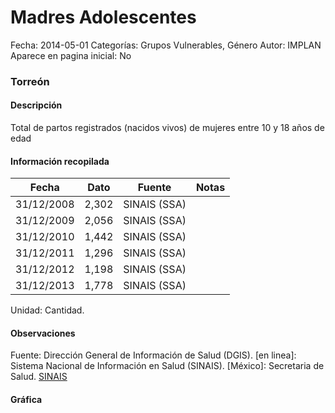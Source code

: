 Madres Adolescentes
=====

Fecha: 2014-05-01
Categorías: Grupos Vulnerables, Género
Autor: IMPLAN
Aparece en pagina inicial: No

### Torreón

#### Descripción

Total de partos registrados (nacidos vivos) de mujeres entre 10 y 18 años de edad

<!-- break -->

#### Información recopilada

<table class="table table-hover table-bordered matriz">
  <thead>
    <tr><th>Fecha</th><th>Dato</th><th>Fuente</th><th>Notas</th></tr>
  </thead>
  <tbody>
    <tr><td class="centrado">31/12/2008</td><td class="derecha">2,302</td><td>SINAIS (SSA)</td><td></td></tr>
    <tr><td class="centrado">31/12/2009</td><td class="derecha">2,056</td><td>SINAIS (SSA)</td><td></td></tr>
    <tr><td class="centrado">31/12/2010</td><td class="derecha">1,442</td><td>SINAIS (SSA)</td><td></td></tr>
    <tr><td class="centrado">31/12/2011</td><td class="derecha">1,296</td><td>SINAIS (SSA)</td><td></td></tr>
    <tr><td class="centrado">31/12/2012</td><td class="derecha">1,198</td><td>SINAIS (SSA)</td><td></td></tr>
    <tr><td class="centrado">31/12/2013</td><td class="derecha">1,778</td><td>SINAIS (SSA)</td><td></td></tr>
  </tbody>
</table>

Unidad: Cantidad.

#### Observaciones

Fuente: Dirección General de Información de Salud (DGIS). [en linea]: Sistema Nacional de Información en Salud (SINAIS). [México]: Secretaria de Salud. [SINAIS](http://www.sinais.salud.gob.mx)

#### Gráfica

<div id="Morristbssrsnv" class="grafica"></div>
<script>
  // Gráfica
  if (typeof varMorristbssrsnv === 'undefined') {
    varMorristbssrsnv = Morris.Line({
      element: 'Morristbssrsnv',
      data: [{ fecha: '2008-12-31', dato: 2302 },{ fecha: '2009-12-31', dato: 2056 },{ fecha: '2010-12-31', dato: 1442 },{ fecha: '2011-12-31', dato: 1296 },{ fecha: '2012-12-31', dato: 1198 },{ fecha: '2013-12-31', dato: 1778 }],
      xkey: 'fecha',
      ykeys: ['dato'],
      labels: ['Dato'],
      lineColors: ['#FF5B02'],
      xLabelFormat: function(d) { return d.getDate()+'/'+(d.getMonth()+1)+'/'+d.getFullYear(); },
      dateFormat: function(ts) { var d = new Date(ts); return d.getDate() + '/' + (d.getMonth() + 1) + '/' + d.getFullYear(); }
    });
  }
</script>
